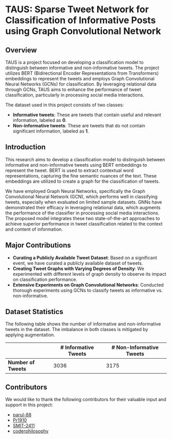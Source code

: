 # TAUS: Sparse Tweet Network for Classification of Informative Posts using Graph Convolutional Network

## Overview
TAUS is a project focused on developing a classification model to distinguish between informative and non-informative tweets. The project utilizes BERT (Bidirectional Encoder Representations from Transformers) embeddings to represent the tweets and employs Graph Convolutional Neural Networks (GCNs) for classification. By leveraging relational data through GCNs, TAUS aims to enhance the performance of tweet classification, particularly in processing social media interactions.

The dataset used in this project consists of two classes:
- **Informative tweets**: These are tweets that contain useful and relevant information, labeled as **0**.
- **Non-informative tweets**: These are tweets that do not contain significant information, labeled as **1**.


## Introduction
This research aims to develop a classification model to distinguish between informative and non-informative tweets using BERT embeddings to represent the tweet. BERT is used to extract contextual word representations, capturing the fine semantic nuances of the text. These embeddings are utilized to create a graph for the classification of tweets.

We have employed Graph Neural Networks, specifically the Graph Convolutional Neural Network (GCN), which performs well in classifying tweets, especially when evaluated on limited sample datasets. GNNs have demonstrated their efficacy in leveraging relational data, which augments the performance of the classifier in processing social media interactions. The proposed model integrates these two state-of-the-art approaches to achieve superior performance in tweet classification related to the context and content of information.


## Major Contributions
- **Curating a Publicly Available Tweet Dataset**: Based on a significant event, we have curated a publicly available dataset of tweets.
- **Creating Tweet Graphs with Varying Degrees of Density**: We experimented with different levels of graph density to observe its impact on classification performance.
- **Extensive Experiments on Graph Convolutional Networks**: Conducted thorough experiments using GCNs to classify tweets as informative vs. non-informative.

## Dataset Statistics
The following table shows the number of informative and non-informative tweets in the dataset. The imbalance in both classes is mitigated by applying augmentation.

|                      | **# Informative Tweets** | **# Non-Informative Tweets** |
|----------------------|--------------------------|------------------------------|
| **Number of Tweets** | 3036                     | 3175                         |


## Contributors

We would like to thank the following contributors for their valuable input and support in this project:

- [parul-88](https://github.com/parul-88)
- [Pr1910](https://github.com/Pr1910)
- [SMIT-2411](https://github.com/SMIT-2411)
- [coderphilosophy](https://github.com/coderphilosophy)


